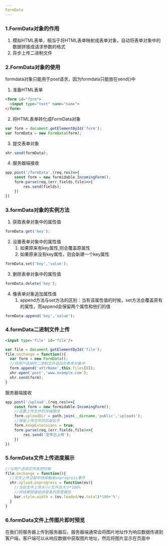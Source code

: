 ```yaml
---
FormData
---
```

### 1.FormData对象的作用

1. 模拟HTML表单，相当于将HTML表单映射成表单对象，自动将表单对象中的数据拼接成请求参数的格式
2. 异步上传二进制文件

### 2.FormData对象的使用

formdata对象只能用于post请求，因为formdata只能放在send()中

1. 准备HTML表单

```html
<form id="form">
  <input type="text" name="name">
</form>
```

2. 将HTML表单转化成FormData对象

```javascript
var form = document.getElementById('form');
var formData = new FormData(form);
```

3. 提交表单对象

```javascript
xhr.send(formData);
```

4. 服务器端接收

```javascript
app.post('/formData',(req,res)=>{
    const form = new formidable.IncomingForm();
    form.parse(req,(err,fields,file)=>{
        res.send(fields);
    })
})
```

### 3.formData对象的实例方法

1. 获取表单对象中的属性值

```javascript
formData.get('key');
```

2. 设置表单对象中的属性值
   1. 如果原来有key属性,则会覆盖原属性
   2. 如果原来没有key属性，则会新建一个key属性

```javascript
formData.set('key','value');
```

3. 删除表单对象中的属性值

```javascript
formData.delete('key');
```

4. 像表单对象追加属性值
   1. append方法与set方法的区别：当有该属性值的时候，set方法会覆盖原有的属性，而append会保留两个属性和他们的值

```javascript
formData.append('key','value');
```

### 4.formData二进制文件上传

```html
<input type='file' id='file'/>
```

```javascript
var file = document.getElementById('file');
file.onchange = function(){
  var form = new FormData();
  //将用户选择的二进制文件追加到表单对象中
  form.append('attrName',this.files[0]);
  xhr.open('post','www.example.com');
  xhr.send(form);
}
```

服务器端接收

```javascript
app.post('/upload',(req,res)=>{
    const form = new formidable.IncomingForm();
    //设置上传文件的存储路径
    form.uploadDir = path.join(__dirname,'public','uploads');
    //保留上传文件的后缀名字
    form.keepExtensions = true;
    form.parse(req,(err,fields,file)=>{
        res.send('文件已上传');
    })
})
```

### 5.formData文件上传进度展示

```javascript
//当用户选择文件夹的时候
file.onchange = function(){
  //文件上传过程中持续触发onprogress事件
  xhr.upload.onprogress = function(ev){
    //当前文件上传大小/文件总大小*100%
    //将结果赋值给进度条的宽度属性
    bar.style.width = (ev.loaded/ev.total)*100+'%';
  }
}
```

### 6.formData文件上传图片即时预览

在我们将服务器上传到服务器后，服务器端通常会将图片地址作为响应数据传递到客户端，客户端可以从响应数据中获取图片地址，然后将图片显示在页面中